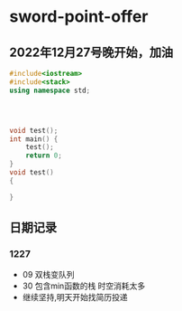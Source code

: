# sword-point-offer

## 2022年12月27号晚开始，加油

```cpp
#include<iostream>
#include<stack>
using namespace std;




void test();
int main() {
    test();
    return 0;
}
void test()
{

}
```



## 日期记录
### 1227
- 09 双栈变队列
- 30 包含min函数的栈 时空消耗太多
- 继续坚持,明天开始找简历投递